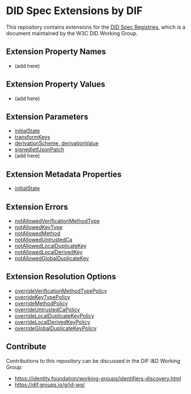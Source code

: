 # DID Spec Extensions by DIF

This repository contains extensions for the [DID Spec Registries](https://w3c.github.io/did-spec-registries/),
which is a document maintained by the W3C DID Working Group.

## Extension Property Names

 * (add here)

## Extension Property Values

* (add here)

## Extension Parameters

 * [initialState](parameters/initial-state.md)
 * [transformKeys](parameters/transform-keys.md)
 * [derivationScheme, derivationValue](parameters/derivation-scheme-derivation-value.md)
 * [signedIetfJsonPatch](parameters/signed-ietf-json-patch.md)
 * (add here)

## Extension Metadata Properties

* [initialState](metadata-properties/initial-state.md)

## Extension Errors

* [notAllowedVerificationMethodType](error-codes/not-allowed-verification-method-type.md)
* [notAllowedKeyType](error-codes/not-allowed-key-type.md)
* [notAllowedMethod](error-codes/not-allowed-method.md)
* [notAllowedUntrustedCa](error-codes/not-allowed-untrusted-ca.md)
* [notAllowedLocalDuplicateKey](error-codes/not-allowed-local-duplicate-key.md)
* [notAllowedLocalDerivedKey](error-codes/not-allowed-local-derived-key.md)
* [notAllowedGlobalDuplicateKey](error-codes/not-allowed-global-duplicate-key.md)

## Extension Resolution Options

* [overrideVerificationMethodTypePolicy](error-codes/not-allowed-verification-method-type.md)
* [overrideKeyTypePolicy](error-codes/not-allowed-key-type.md)
* [overrideMethodPolicy](error-codes/not-allowed-method.md)
* [overrideUntrustedCaPolicy](error-codes/not-allowed-untrusted-ca.md)
* [overrideLocalDuplicateKeyPolicy](error-codes/not-allowed-local-duplicate-key.md)
* [overrideLocalDerivedKeyPolicy](error-codes/not-allowed-local-derived-key.md)
* [overrideGlobalDuplicateKeyPolicy](error-codes/not-allowed-global-duplicate-key.md)

## Contribute

Contributions to this repository can be discussed in the DIF I&D Working Group:

 * https://identity.foundation/working-groups/identifiers-discovery.html
 * https://dif.groups.io/g/id-wg/
